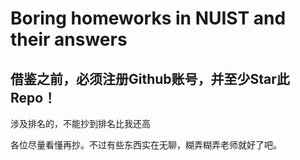 # Boring homeworks in NUIST and their answers

## 借鉴之前，必须注册Github账号，并至少Star此Repo！

涉及排名的，不能抄到排名比我还高

各位尽量看懂再抄。不过有些东西实在无聊，糊弄糊弄老师就好了吧。
